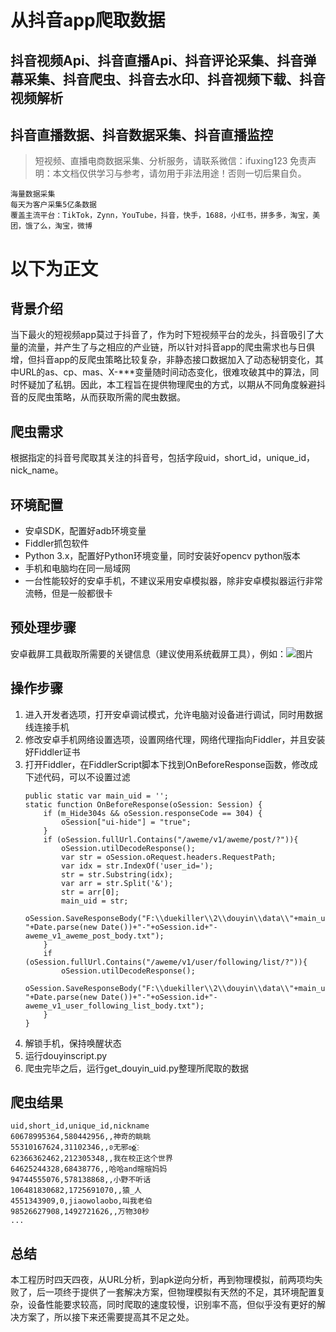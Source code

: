 # 从抖音app爬取数据


## 抖音视频Api、抖音直播Api、抖音评论采集、抖音弹幕采集、抖音爬虫、抖音去水印、抖音视频下载、抖音视频解析
## 抖音直播数据、抖音数据采集、抖音直播监控


>
> 短视频、直播电商数据采集、分析服务，请联系微信：ifuxing123
> 免责声明：本文档仅供学习与参考，请勿用于非法用途！否则一切后果自负。
> 

```
海量数据采集
每天为客户采集5亿条数据
覆盖主流平台：TikTok，Zynn，YouTube，抖音，快手，1688，小红书，拼多多，淘宝，美团，饿了么，淘宝，微博

```

# 以下为正文

背景介绍
---
当下最火的短视频app莫过于抖音了，作为时下短视频平台的龙头，抖音吸引了大量的流量，并产生了与之相应的产业链，所以针对抖音app的爬虫需求也与日俱增，但抖音app的反爬虫策略比较复杂，非静态接口数据加入了动态秘钥变化，其中URL的as、cp、mas、X-***变量随时间动态变化，很难攻破其中的算法，同时怀疑加了私钥。因此，本工程旨在提供物理爬虫的方式，以期从不同角度躲避抖音的反爬虫策略，从而获取所需的爬虫数据。

爬虫需求
---
根据指定的抖音号爬取其关注的抖音号，包括字段uid，short_id，unique_id，nick_name。

环境配置
-------
* 安卓SDK，配置好adb环境变量
* Fiddler抓包软件
* Python 3.x，配置好Python环境变量，同时安装好opencv python版本
* 手机和电脑均在同一局域网
* 一台性能较好的安卓手机，不建议采用安卓模拟器，除非安卓模拟器运行非常流畅，但是一般都很卡

预处理步骤
-------
安卓截屏工具截取所需要的关键信息（建议使用系统截屏工具），例如：![图片](https://raw.githubusercontent.com/li-phone/DouyinCrawler/master/src/res/following.png)

操作步骤
-------
1. 进入开发者选项，打开安卓调试模式，允许电脑对设备进行调试，同时用数据线连接手机
2. 修改安卓手机网络设置选项，设置网络代理，网络代理指向Fiddler，并且安装好Fiddler证书
3. 打开Fiddler，在FiddlerScript脚本下找到OnBeforeResponse函数，修改成下述代码，可以不设置过滤
    ```
    public static var main_uid = '';
    static function OnBeforeResponse(oSession: Session) {        
        if (m_Hide304s && oSession.responseCode == 304) {
            oSession["ui-hide"] = "true";
        }
        if (oSession.fullUrl.Contains("/aweme/v1/aweme/post/?")){
            oSession.utilDecodeResponse();
            var str = oSession.oRequest.headers.RequestPath;
            var idx = str.IndexOf('user_id=');
            str = str.Substring(idx);
            var arr = str.Split('&');
            str = arr[0];
            main_uid = str;
            oSession.SaveResponseBody("F:\\duekiller\\2\\douyin\\data\\"+main_uid+"-"+Date.parse(new Date())+"-"+oSession.id+"-aweme_v1_aweme_post_body.txt");
        }
        if (oSession.fullUrl.Contains("/aweme/v1/user/following/list/?")){
            oSession.utilDecodeResponse();
            oSession.SaveResponseBody("F:\\duekiller\\2\\douyin\\data\\"+main_uid+"-"+Date.parse(new Date())+"-"+oSession.id+"-aweme_v1_user_following_list_body.txt");
        }
    }
    ```
4. 解锁手机，保持唤醒状态
5. 运行douyinscript.py
6. 爬虫完毕之后，运行get_douyin_uid.py整理所爬取的数据

爬虫结果
-------
```
uid,short_id,unique_id,nickname
60678995364,580442956,,神奇的眺眺
55310167624,31102346,,ʚ无邪ɞ͜✿҉
62366362462,212305348,,我在校正这个世界
64625244328,68438776,,哈哈and暄暄妈妈
94744555076,578138868,,小野不听话
106481830682,1725691070,,猿_人
4551343909,0,jiaowolaobo,叫我老伯
98526627908,1492721626,,万物30秒
...
```

总结
-------
本工程历时四天四夜，从URL分析，到apk逆向分析，再到物理模拟，前两项均失败了，后一项终于提供了一套解决方案，但物理模拟有天然的不足，其环境配置复杂，设备性能要求较高，同时爬取的速度较慢，识别率不高，但似乎没有更好的解决方案了，所以接下来还需要提高其不足之处。
  
